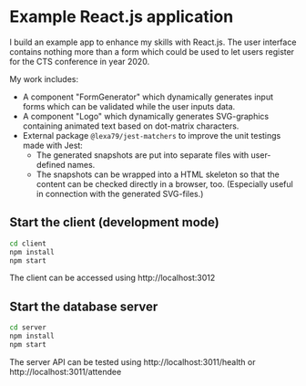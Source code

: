 # Example React.js application

I build an example app to enhance my skills with React.js.
The user interface contains nothing more than a form
which could be used to let users register for the CTS conference in year 2020.

My work includes:

* A component "FormGenerator" which dynamically generates input forms which can be validated while the user inputs data.
* A component "Logo" which dynamically generates SVG-graphics containing animated text based on dot-matrix characters.
* External package `@lexa79/jest-matchers` to improve the unit testings made with Jest:
  * The generated snapshots are put into separate files with user-defined names.
  * The snapshots can be wrapped into a HTML skeleton so that the content can be checked directly in a browser, too.
    (Especially useful in connection with the generated SVG-files.)

## Start the client (development mode)

``` sh
cd client
npm install
npm start
```

The client can be accessed using http://localhost:3012

## Start the database server

``` sh
cd server
npm install
npm start
```

The server API can be tested using http://localhost:3011/health or http://localhost:3011/attendee
